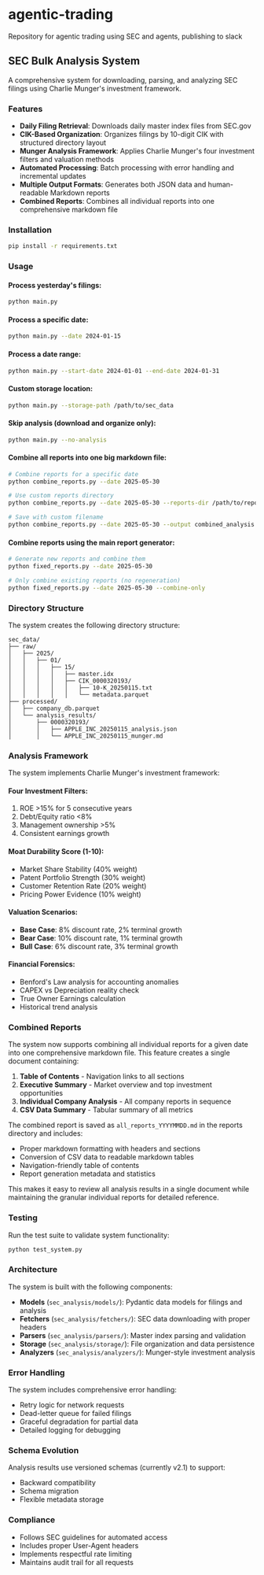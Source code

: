 # agentic-trading

Repository for agentic trading using SEC and agents, publishing to slack

## SEC Bulk Analysis System

A comprehensive system for downloading, parsing, and analyzing SEC filings using Charlie Munger's investment framework.

### Features

- **Daily Filing Retrieval**: Downloads daily master index files from SEC.gov
- **CIK-Based Organization**: Organizes filings by 10-digit CIK with structured directory layout
- **Munger Analysis Framework**: Applies Charlie Munger's four investment filters and valuation methods
- **Automated Processing**: Batch processing with error handling and incremental updates
- **Multiple Output Formats**: Generates both JSON data and human-readable Markdown reports
- **Combined Reports**: Combines all individual reports into one comprehensive markdown file

### Installation

```bash
pip install -r requirements.txt
```

### Usage

#### Process yesterday's filings:
```bash
python main.py
```

#### Process a specific date:
```bash
python main.py --date 2024-01-15
```

#### Process a date range:
```bash
python main.py --start-date 2024-01-01 --end-date 2024-01-31
```

#### Custom storage location:
```bash
python main.py --storage-path /path/to/sec_data
```

#### Skip analysis (download and organize only):
```bash
python main.py --no-analysis
```

#### Combine all reports into one big markdown file:
```bash
# Combine reports for a specific date
python combine_reports.py --date 2025-05-30

# Use custom reports directory
python combine_reports.py --date 2025-05-30 --reports-dir /path/to/reports

# Save with custom filename
python combine_reports.py --date 2025-05-30 --output combined_analysis.md
```

#### Combine reports using the main report generator:
```bash
# Generate new reports and combine them
python fixed_reports.py --date 2025-05-30

# Only combine existing reports (no regeneration)
python fixed_reports.py --date 2025-05-30 --combine-only
```

### Directory Structure

The system creates the following directory structure:

```
sec_data/
├── raw/
│   ├── 2025/
│   │   ├── 01/
│   │   │   ├── 15/
│   │   │   │   ├── master.idx
│   │   │   │   ├── CIK_0000320193/
│   │   │   │   │   ├── 10-K_20250115.txt
│   │   │   │   │   └── metadata.parquet
├── processed/
│   ├── company_db.parquet
│   └── analysis_results/
│       ├── 0000320193/
│       │   ├── APPLE_INC_20250115_analysis.json
│       │   └── APPLE_INC_20250115_munger.md
```

### Analysis Framework

The system implements Charlie Munger's investment framework:

#### Four Investment Filters:
1. ROE >15% for 5 consecutive years
2. Debt/Equity ratio <8%
3. Management ownership >5%
4. Consistent earnings growth

#### Moat Durability Score (1-10):
- Market Share Stability (40% weight)
- Patent Portfolio Strength (30% weight)
- Customer Retention Rate (20% weight)
- Pricing Power Evidence (10% weight)

#### Valuation Scenarios:
- **Base Case**: 8% discount rate, 2% terminal growth
- **Bear Case**: 10% discount rate, 1% terminal growth
- **Bull Case**: 6% discount rate, 3% terminal growth

#### Financial Forensics:
- Benford's Law analysis for accounting anomalies
- CAPEX vs Depreciation reality check
- True Owner Earnings calculation
- Historical trend analysis

### Combined Reports

The system now supports combining all individual reports for a given date into one comprehensive markdown file. This feature creates a single document containing:

1. **Table of Contents** - Navigation links to all sections
2. **Executive Summary** - Market overview and top investment opportunities  
3. **Individual Company Analysis** - All company reports in sequence
4. **CSV Data Summary** - Tabular summary of all metrics

The combined report is saved as `all_reports_YYYYMMDD.md` in the reports directory and includes:
- Proper markdown formatting with headers and sections
- Conversion of CSV data to readable markdown tables
- Navigation-friendly table of contents
- Report generation metadata and statistics

This makes it easy to review all analysis results in a single document while maintaining the granular individual reports for detailed reference.

### Testing

Run the test suite to validate system functionality:

```bash
python test_system.py
```

### Architecture

The system is built with the following components:

- **Models** (`sec_analysis/models/`): Pydantic data models for filings and analysis
- **Fetchers** (`sec_analysis/fetchers/`): SEC data downloading with proper headers
- **Parsers** (`sec_analysis/parsers/`): Master index parsing and validation
- **Storage** (`sec_analysis/storage/`): File organization and data persistence
- **Analyzers** (`sec_analysis/analyzers/`): Munger-style investment analysis

### Error Handling

The system includes comprehensive error handling:
- Retry logic for network requests
- Dead-letter queue for failed filings
- Graceful degradation for partial data
- Detailed logging for debugging

### Schema Evolution

Analysis results use versioned schemas (currently v2.1) to support:
- Backward compatibility
- Schema migration
- Flexible metadata storage

### Compliance

- Follows SEC guidelines for automated access
- Includes proper User-Agent headers
- Implements respectful rate limiting
- Maintains audit trail for all requests
